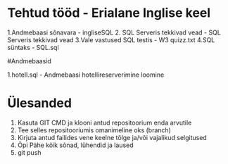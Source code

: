 # Tehtud tööd - Erialane Inglise keel

1.Andmebaasi sõnavara - ingliseSQL
2. SQL Serveris tekkivad vead - SQL Serveris tekkivad vead
3.Vale vastused SQL testis - W3 quizz.txt
4.SQL süntaks - SQL.sql

  #Andmebaasid

  1.hotell.sql - Andmebaasi hotellireserverimine loomine



# Ülesanded

1. Kasuta GIT CMD ja klooni antud repositoorium enda arvutile
2. Tee selles repositooriumis omanimeline oks (branch)
3. Kirjuta antud failides vene keelne tõlge ja/või vajalikud selgitused
4. Õpi Pähe kõik sõnad, lühendid ja laused
5. git push
